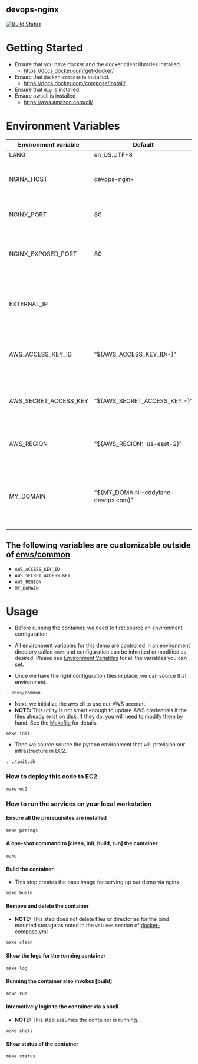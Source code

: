 devops-nginx
------------

[![Build Status](https://travis-ci.com/codylane/devops-nginx.svg?branch=main)](https://travis-ci.com/codylane/devops-nginx)

# Getting Started

- Ensure that you have docker and the docker client libraries installed.
  - https://docs.docker.com/get-docker/
- Ensure that `docker-compose` is installed.
  - https://docs.docker.com/compose/install/
- Ensure that `dig` is installed
- Ensure awscli is installed
  - https://aws.amazon.com/cli/

# Environment Variables

| Environment variable   | Default                             | Required      | Description                                                                         |
| ---------------------- | -------------                       | ------------- | -----------------------------------------------------------                         |
| LANG                   | en_US.UTF-8                         | Y             | Locale                                                                              |
| NGINX_HOST             | devops-nginx                        | Y             | The DNS hostname to use for serving content                                         |
| NGINX_PORT             | 80                                  | Y             | The TCP port (inside the container)                                                 |
| NGINX_EXPOSED_PORT     | 80                                  | Y             | The TCP port served via your docker host (external facing)                          |
| EXTERNAL_IP            |                                     | N             | The external ip address that may be used to serve your content                      |
| AWS_ACCESS_KEY_ID      | "${AWS_ACCESS_KEY_ID:-}"            | Y             | This is your AWS access key id provided in the IAM console                          |
| AWS_SECRET_ACCESS_KEY  | "${AWS_SECRET_ACCESS_KEY:-}"        | Y             | This is your AWS secret access key provided in the IAM console                      |
| AWS_REGION             | "${AWS_REGION:-us-east-2}"          | N             | This is the default AWS region you want ot use                                      |
| MY_DOMAIN              | "${MY_DOMAIN:-codylane-devops.com}" | Y             | The domain to use when configuring NGINX. `codylane-devops.com` is a private domain |

## The following variables are customizable outside of [envs/common](envs/common)

- `AWS_ACCESS_KEY_ID`
- `AWS_SECRET_ACCESS_KEY`
- `AWS_REGION`
- `MY_DOMAIN`

# Usage

- Before running the container, we need to first source an environment
  configuration.

- All environment variables for this demo are controlled in an
  environment directory called `envs` and configuration can be
  inherited or modified as desired.
  Please see [Environment Variables](#envrionment-variables) for all the
  variables you can set.

- Once we have the right configuration files in place, we can source
  that environment.

```
. envs/common

```

- Next, we initialize the aws cli to use our AWS account.
- **NOTE:** This utility is not smart enough to update AWS credentials
  if the files already exist on disk.  If they do, you will need to
  modify them by hand.  See the [Makefile](Makefile) for details.

```
make init
```

- Then we source source the python environment that will provision our
  infrastructure in EC2.

```
. ./init.sh
```

### How to deploy this code to EC2

```
make ec2
```

### How to run the services on your local workstation

#### Ensure all the prerequisites are installed

```
make prereqs
```


#### A one-shot command to [clean, init, build, run] the container

```
make
```


#### Build the container

- This step creates the base image for serving up our demo via nginx.

```
make build
```


#### Remove and delete the container

- **NOTE:** This step does not delete files or directories for the bind
            mounted storage as noted in the `volumes`
            section of [docker-compose.yml](docker-compose.yml)

```
make clean
```


#### Show the logs for the running container

```
make log
```


#### Running the container also invokes [build]

```
make run
```


#### Interactively login to the container via a shell

- **NOTE:** This step assumes the container is running.

```
make shell
```


#### Show status of the container

```
make status
```
